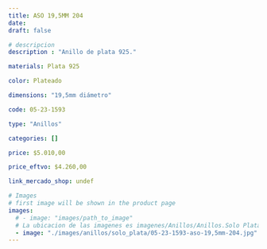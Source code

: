 ```yaml
---
title: ASO 19,5MM 204
date: 
draft: false

# descripcion
description : "Anillo de plata 925."

materials: Plata 925

color: Plateado

dimensions: "19,5mm diámetro"

code: 05-23-1593

type: "Anillos"

categories: []

price: $5.010,00

price_eftvo: $4.260,00

link_mercado_shop: undef

# Images
# first image will be shown in the product page
images:
  # - image: "images/path_to_image"
  # La ubicacion de las imagenes es imagenes/Anillos/Anillos.Solo Plata/05-23-1593-aso-19,5mm-204
  - image: "./images/anillos/solo_plata/05-23-1593-aso-19,5mm-204.jpg"
---
```

